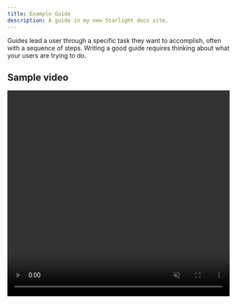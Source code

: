 ```yaml
---
title: Example Guide
description: A guide in my new Starlight docs site.
---
```


Guides lead a user through a specific task they want to accomplish, often with a sequence of steps.
Writing a good guide requires thinking about what your users are trying to do.

## Sample video

<video width="100%" height="468" autoplay muted loop playsinline>
  <source src="https://damarasurf.com/wp-content/uploads/2024/08/bali-surf-academy-montage-camp.mp4" type="video/mp4"></source>
  Your browser does not support the video tag.
</video>